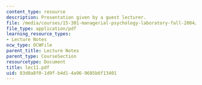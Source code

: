 ```yaml
---
content_type: resource
description: Presentation given by a guest lecturer.
file: /media/courses/15-301-managerial-psychology-laboratory-fall-2004/83d0a8f01d9fb4d14a969685b6f13401_lec11.pdf
file_type: application/pdf
learning_resource_types:
- Lecture Notes
ocw_type: OCWFile
parent_title: Lecture Notes
parent_type: CourseSection
resourcetype: Document
title: lec11.pdf
uid: 83d0a8f0-1d9f-b4d1-4a96-9685b6f13401
---
```


